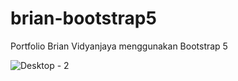 # brian-bootstrap5
 Portfolio Brian Vidyanjaya menggunakan Bootstrap 5

![Desktop - 2](https://user-images.githubusercontent.com/55471120/174825357-6e44d05a-e7bd-484c-a64b-66b8d897df19.png)
